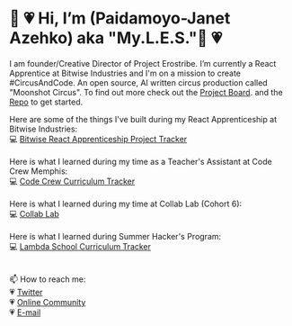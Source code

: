  <h1>👋 💗 Hi, I’m (Paidamoyo-Janet Azehko) aka "My.L.E.S."👋 💗</h1>
 
 I am founder/Creative Director of Project Erostribe. I’m currently a React Apprentice at Bitwise Industries and I'm on a mission to create #CircusAndCode.  An open source, AI written circus production called "Moonshot Circus". To find out more check out the [Project Board](https://github.com/users/ProjectErostribe/projects/3). and the [Repo](https://github.com/ProjectErostribe/cnc-code-of-conduct/blob/main/README.md) to get started.
 
 Here are some of the things I've built during my React Apprenticeship at Bitwise Industries:<br> 
  :computer: [Bitwise React Apprenticeship Project Tracker](https://github.com/users/ProjectErostribe/projects/4)
<br><br>
 Here is what I learned during my time as a Teacher's Assistant at Code Crew Memphis:<br>
  :computer: [Code Crew Curriculum Tracker](https://github.com/users/ProjectErostribe/projects/7) 
<br><br>
  Here is what I learned during my time at Collab Lab (Cohort 6):<br>
    :computer: [Collab Lab](https://github.com/ProjectErostribe/tcl-6-smart-shopping-list)
<br><br>
 Here is what I learned during Summer Hacker's Program:<br>
   :computer: [Lambda School Curriculum Tracker](https://github.com/users/ProjectErostribe/projects/5)
 <br><br><br>
  📫 How to reach me: <br>
  :heartpulse: [Twitter](www.twitter.com/advocatemyles) <br>
  :heartpulse: [Online Community](https://circusandcode.disciplemedia.com) <br>
  :heartpulse: [E-mail](janet@projecterostribe.com) <br>
  
  <!-- :heartpulse: [Website](https://www.projecterostribe.com)<br>
  <!-- :heartpulse: [Observable](https://www.observablehq.com/@projecterostribe) <br>
  <!-- :heartpulse: [Dev.to](https://dev.to/projecterostribe) <br> -->
  


<!---
ProjectErostribe/ProjectErostribe is a ✨ special ✨ repository because its `README.md` (this file) appears on your GitHub profile.
You can click the Preview link to take a look at your changes.
--->
